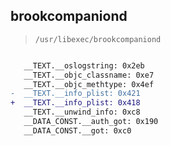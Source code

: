## brookcompaniond

> `/usr/libexec/brookcompaniond`

```diff

   __TEXT.__oslogstring: 0x2eb
   __TEXT.__objc_classname: 0xe7
   __TEXT.__objc_methtype: 0x4ef
-  __TEXT.__info_plist: 0x421
+  __TEXT.__info_plist: 0x418
   __TEXT.__unwind_info: 0xc8
   __DATA_CONST.__auth_got: 0x190
   __DATA_CONST.__got: 0xc0

```
